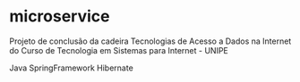 # microservice

Projeto de conclusão da cadeira Tecnologias de Acesso a Dados na Internet do Curso de Tecnologia em Sistemas para Internet - UNIPE

Java
SpringFramework
Hibernate

